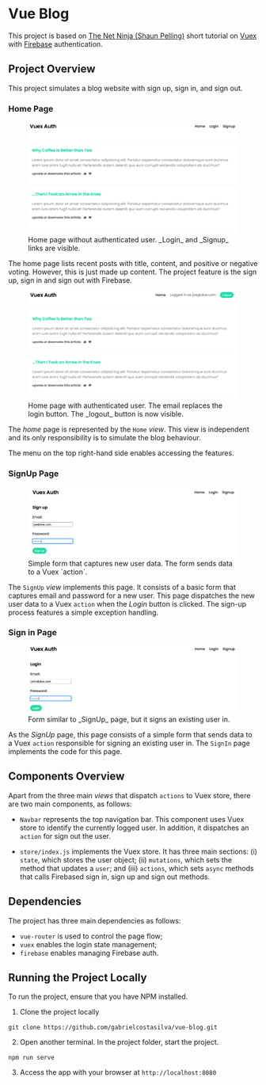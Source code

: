 # Vue Blog

This project is based on [The Net Ninja (Shaun Pelling)](https://www.youtube.com/playlist?list=PL4cUxeGkcC9jveNu1TI0P62Dn9Me1j9tG) short tutorial on [Vuex](https://next.vuex.vuejs.org) with [Firebase](https://firebase.google.com) authentication.

## Project Overview

This project simulates a blog website with sign up, sign in, and sign out.

### Home Page

<figure>
<img src="./pics/Home.png"  />
    <figcaption>Home page without authenticated user. _Login_ and _Signup_ links are visible.</figcaption>
</figure>

The home page lists recent posts with title, content, and positive or negative voting. However, this is just made up content. The project feature is the sign up, sign in and sign out with Firebase.

<figure>
<img src="./pics/HomeLoggedIn.png"  />
    <figcaption>Home page with authenticated user. The email replaces the login button. The _logout_ button is now visible.</figcaption>
</figure>

The _home_ page is represented by the `Home` _view_. This view is independent and its only responsibility is to simulate the blog behaviour.

The menu on the top right-hand side enables accessing the features.

### SignUp Page

<figure>
<img src="./pics/SignUp.png"  />
    <figcaption>Simple form that captures new user data. The form sends data to a Vuex `action`.</figcaption>
</figure>

The `SignUp` _view_ implements this page. It consists of a basic form that captures email and password for a new user. This page dispatches the new user data to a Vuex `action` when the _Login_ button is clicked. The sign-up process features a simple exception handling.

### Sign in Page

<figure>
<img src="./pics/SignIn.png"  />
    <figcaption>Form similar to _SignUp_ page, but it signs an existing user in.</figcaption>
</figure>

As the _SignUp_ page, this page consists of a simple form that sends data to a Vuex `action` responsible for signing an existing user in. The `SignIn` page implements the code for this page.

## Components Overview
Apart from the three main _views_ that dispatch `actions` to Vuex store, there are two main components, as follows:

- `Navbar` represents the top navigation bar. This component uses Vuex store to identify the currently logged user. In addition, it dispatches an `action` for sign out the user.

- `store/index.js` implements the Vuex store. It has three main sections: (i) `state`, which stores the user object; (ii) `mutations`, which sets the method that updates a `user`; and (iii) `actions`, which sets `async` methods that calls Firebased sign in, sign up and sign out methods.

## Dependencies

The project has three main dependencies as follows:

- `vue-router` is used to control the page flow;
- `vuex` enables the login state management;
- `firebase` enables managing Firebase auth.

## Running the Project Locally

To run the project, ensure that you have NPM installed.

1. Clone the project locally

```
git clone https://github.com/gabrielcostasilva/vue-blog.git
```

2. Open another terminal. In the project folder, start the project.

```
npm run serve
```

3. Access the app with your browser at `http://localhost:8080`
